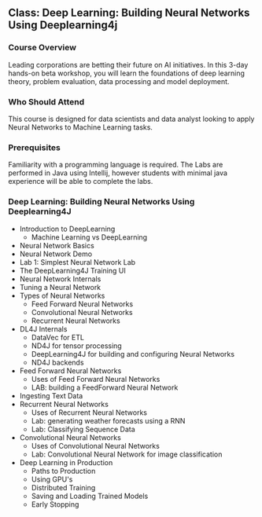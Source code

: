 ## Class: Deep Learning: Building Neural Networks Using Deeplearning4j


### Course Overview
Leading corporations are betting their future on AI initiatives. In this 3-day hands-on beta workshop, you will learn the foundations of deep learning theory, problem evaluation, data processing and model deployment.


### Who Should Attend

This course is designed for data scientists and data analyst looking to apply Neural Networks to Machine Learning tasks. 


### Prerequisites
Familiarity with a programming language is required. The Labs are performed in Java using Intellij, however students with minimal java experience will be able to complete the labs. 


### Deep Learning: Building Neural Networks Using Deeplearning4J
- Introduction to DeepLearning
    - Machine Learning vs DeepLearning
- Neural Network Basics
- Neural Network Demo
- Lab 1: Simplest Neural Network Lab
- The DeepLearning4J Training UI
- Neural Network Internals
- Tuning a Neural Network
- Types of Neural Networks
  - Feed Forward Neural Networks
  - Convolutional Neural Networks
  - Recurrent Neural Networks
- DL4J Internals
  - DataVec for ETL
  - ND4J for tensor processing
  - DeepLearning4J for building and configuring Neural Networks
  - ND4J backends
- Feed Forward Neural Networks
  - Uses of Feed Forward Neural Networks
  - LAB: building a FeedForward Neural Network
- Ingesting Text Data
- Recurrent Neural Networks
  - Uses of Recurrent Neural Networks
  - Lab: generating weather forecasts using a RNN
  - Lab: Classifying Sequence Data
- Convolutional Neural Networks
  - Uses of Convolutional Neural Networks
  - Lab: Convolutional Neural Network for image classification
- Deep Learning in Production
  - Paths to Production
  - Using GPU's 
  - Distributed Training
  - Saving and Loading Trained Models
  - Early Stopping
  
